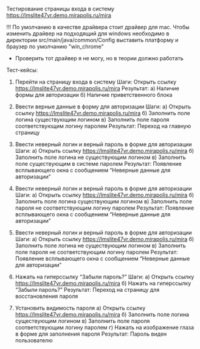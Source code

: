 Тестирование страницы входа в систему https://lmslite47vr.demo.mirapolis.ru/mira

!!! По умолчанию в качестве драйвера стоит драйвер для mac.
Чтобы изменить драйвер на подходящий для windows необходимо в директории src/main/java/common/Config выставить платформу и браузер по умолчанию "win_chrome"
* Проверить тот драйвер я не могу, но в теории должно работать

Тест-кейсы:

1. Перейти на страницу входа в систему
Шаги: Открыть ссылку https://lmslite47vr.demo.mirapolis.ru/mira
Результат: 
а) Наличие формы для авторизации
б) Наличие приветственного блока

2. Ввести верные данные в форму для авторизации
Шаги: 
а) Открыть ссылку https://lmslite47vr.demo.mirapolis.ru/mira
б) Заполнить поле логина существующим логином
в) Заполнить поле пароля соответствующим логину паролем
Результат: Переход на главную страницу

3. Ввести неверный логин и верный пароль в форме для авторизации
Шаги:
а) Открыть ссылку https://lmslite47vr.demo.mirapolis.ru/mira
б) Заполнить поле логина не существующим логином
в) Заполнить поле существующим в системе паролем
Результат: Появление всплывающего окна с сообщением “Неверные данные для авторизации”

4. Ввести неверный логин и верный пароль в форме для авторизации
Шаги:
а) Открыть ссылку https://lmslite47vr.demo.mirapolis.ru/mira
б) Заполнить поле логина существующим логином
в) Заполнить поле пароля не соответствующим логину паролем
Результат: Появление всплывающего окна с сообщением “Неверные данные для авторизации”

5. Ввести неверный логин и верный пароль в форме для авторизации
Шаги:
а) Открыть ссылку https://lmslite47vr.demo.mirapolis.ru/mira
б) Заполнить поле логина не существующим логином
в) Заполнить поле пароля не соответствующим логину паролем
Результат: Появление всплывающего окна с сообщением “Неверные данные для авторизации”

6. Нажать на гиперссылку “Забыли пароль?”
Шаги: 
а) Открыть ссылку https://lmslite47vr.demo.mirapolis.ru/mira
б) Нажать на гиперссылку “Забыли пароль?”
Результат: Переход на страницу для восстановления пароля 

7. Установить видимость пароля
а) Открыть ссылку https://lmslite47vr.demo.mirapolis.ru/mira
б) Заполнить поле логина существующим логином
в) Заполнить поле пароля соответствующим логину паролем
г) Нажать на изображение глаза в форме для заполнения пароля
Результат: Пароль виден пользователю
